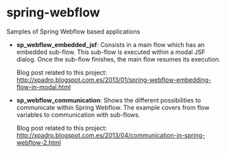 spring-webflow
==============

Samples of Spring Webflow based applications

- <b>sp_webflow_embedded_jsf</b>: Consists in a main flow which has an embedded sub-flow. This sub-flow is executed within a modal JSF dialog. Once the sub-flow finishes, the main flow resumes its execution.

  Blog post related to this project:
  http://xpadro.blogspot.com.es/2013/01/spring-webflow-embedding-flow-in-modal.html


- <b>sp_webflow_communication</b>: Shows the different possibilities to communicate within Spring Webflow. The example covers from flow variables to communication with sub-flows.

  Blog post related to this project:
  http://xpadro.blogspot.com.es/2013/04/communication-in-spring-webflow-2.html
